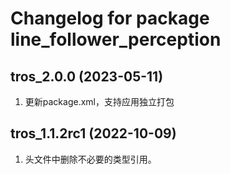 # Changelog for package line_follower_perception

tros_2.0.0 (2023-05-11)
------------------
1. 更新package.xml，支持应用独立打包

tros_1.1.2rc1 (2022-10-09)
------------------
1. 头文件中删除不必要的类型引用。
